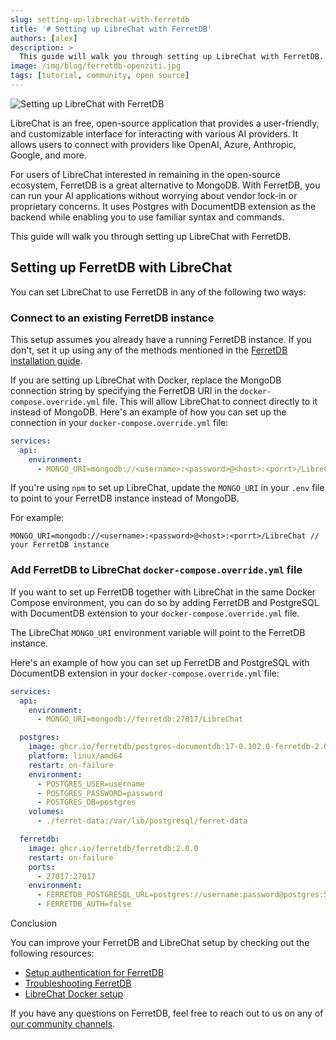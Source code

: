 ```yaml
---
slug: setting-up-librechat-with-ferretdb
title: '# Setting up LibreChat with FerretDB'
authors: [alex]
description: >
  This guide will walk you through setting up LibreChat with FerretDB.
image: /img/blog/ferretdb-openziti.jpg
tags: [tutorial, community, open source]
---
```


![Setting up LibreChat with FerretDB](/img/blog/ferretdb-openziti.jpg)

LibreChat is an free, open-source application that provides a user-friendly, and customizable interface for interacting with various AI providers.
It allows users to connect with providers like OpenAI, Azure, Anthropic, Google, and more.

For users of LibreChat interested in remaining in the open-source ecosystem, FerretDB is a great alternative to MongoDB.
With FerretDB, you can run your AI applications without worrying about vendor lock-in or proprietary concerns.
It uses Postgres with DocumentDB extension as the backend while enabling you to use familiar syntax and commands.

This guide will walk you through setting up LibreChat with FerretDB.

<!--truncate-->

## Setting up FerretDB with LibreChat

You can set LibreChat to use FerretDB in any of the following two ways:

### Connect to an existing FerretDB instance

This setup assumes you already have a running FerretDB instance.
If you don't, set it up using any of the methods mentioned in the [FerretDB installation guide](https://docs.ferretdb.io/installation/ferretdb/).

If you are setting up LibreChat with Docker, replace the MongoDB connection string by specifying the FerretDB URI in the `docker-compose.override.yml` file.
This will allow LibreChat to connect directly to it instead of MongoDB.
Here's an example of how you can set up the connection in your `docker-compose.override.yml` file:

```yaml
services:
  api:
    environment:
      - MONGO_URI=mongodb://<username>:<password>@<host>:<porrt>/LibreChat // your FerretDB instance
```

If you're using `npm` to set up LibreChat, update the `MONGO_URI` in your `.env` file to point to your FerretDB instance instead of MongoDB.

For example:

```text
MONGO_URI=mongodb://<username>:<password>@<host>:<porrt>/LibreChat // your FerretDB instance
```

### Add FerretDB to LibreChat `docker-compose.override.yml` file

If you want to set up FerretDB together with LibreChat in the same Docker Compose environment, you can do so by adding FerretDB and PostgreSQL with DocumentDB extension to your `docker-compose.override.yml` file.

The LibreChat `MONGO_URI` environment variable will point to the FerretDB instance.

Here's an example of how you can set up FerretDB and PostgreSQL with DocumentDB extension in your `docker-compose.override.yml` file:

```yaml
services:
  api:
    environment:
      - MONGO_URI=mongodb://ferretdb:27017/LibreChat

  postgres:
    image: ghcr.io/ferretdb/postgres-documentdb:17-0.102.0-ferretdb-2.0.0
    platform: linux/amd64
    restart: on-failure
    environment:
      - POSTGRES_USER=username
      - POSTGRES_PASSWORD=password
      - POSTGRES_DB=postgres
    volumes:
      - ./ferret-data:/var/lib/postgresql/ferret-data

  ferretdb:
    image: ghcr.io/ferretdb/ferretdb:2.0.0
    restart: on-failure
    ports:
      - 27017:27017
    environment:
      - FERRETDB_POSTGRESQL_URL=postgres://username:password@postgres:5432/postgres
      - FERRETDB_AUTH=false
```

Conclusion

You can improve your FerretDB and LibreChat setup by checking out the following resources:

- [Setup authentication for FerretDB](https://docs.ferretdb.io/security/auth/)
- [Troubleshooting FerretDB](https://docs.ferretdb.io/troubleshooting/)
- [LibreChat Docker setup](https://www.librechat.ai/docs/local/docker)

If you have any questions on FerretDB, feel free to reach out to us on any of [our community channels](https://docs.ferretdb.io/#community).
